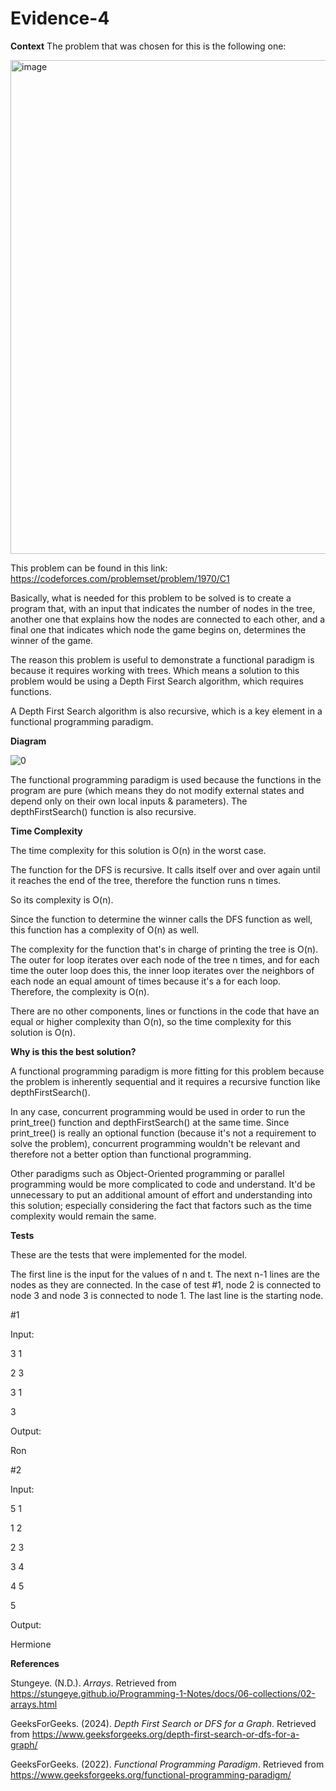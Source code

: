 # Evidence-4

**Context**
The problem that was chosen for this is the following one:

<img width="790" alt="image" src="https://github.com/produce101levi/Evidence-4/assets/117374505/4875e372-0378-47ba-8112-53c15efff4d1">

This problem can be found in this link: https://codeforces.com/problemset/problem/1970/C1

Basically, what is needed for this problem to be solved is to create a program that, with an input that indicates the number of nodes in the tree, another one that explains how the nodes are connected to each other, and a final one that indicates which node the game begins on, determines the winner of the game. 

The reason this problem is useful to demonstrate a functional paradigm is because it requires working with trees. Which means a solution to this problem would be using a 
Depth First Search algorithm, which requires functions. 

A Depth First Search algorithm is also recursive, which is a key element in a functional programming paradigm. 


**Diagram**

![0](https://github.com/produce101levi/Evidence-4/assets/117374505/e1b69511-2af1-4086-8bc3-89f3217250a5)

The functional programming paradigm is used because the functions in the program are pure (which means they do not modify external states and depend only on their own local inputs & parameters). The depthFirstSearch() function is also recursive. 

**Time Complexity**

The time complexity for this solution is O(n) in the worst case.

The function for the DFS is recursive. It calls itself over and over again until it reaches the end of the tree, therefore the function runs n times. 

So its complexity is O(n). 

Since the function to determine the winner calls the DFS function as well, this function has a complexity of O(n) as well. 

The complexity for the function that's in charge of printing the tree is O(n). The outer for loop iterates over each node of the tree n times, and for each time the outer loop does this, the inner loop iterates over the neighbors of each node an equal amount of times because it's a for each loop. Therefore, the complexity is O(n).

There are no other components, lines or functions in the code that have an equal or higher complexity than O(n), so the time complexity for this solution is O(n).

**Why is this the best solution?**

A functional programming paradigm is more fitting for this problem because the problem is inherently sequential and it requires a recursive function like depthFirstSearch(). 

In any case, concurrent programming would be used in order to run the print_tree() function and depthFirstSearch() at the same time. Since print_tree() is really an optional function (because it's not a requirement to solve the problem), concurrent programming wouldn't be relevant and therefore not a better option than functional programming.

Other paradigms such as Object-Oriented programming or parallel programming would be more complicated to code and understand. It'd be unnecessary to put an additional amount of effort and understanding into this solution; especially considering the fact that factors such as the time complexity would remain the same.


**Tests**

These are the tests that were implemented for the model. 

The first line is the input for the values of n and t. 
The next n-1 lines are the nodes as they are connected. In the case of test #1, node 2 is connected to node 3 and node 3 is connected to node 1.
The last line is the starting node.

#1

Input:

3  1

2  3

3  1

3

Output:

Ron

#2

Input:

5  1

1  2

2  3

3  4

4  5

5

Output:

Hermione



**References**

Stungeye. (N.D.). _Arrays_. Retrieved from https://stungeye.github.io/Programming-1-Notes/docs/06-collections/02-arrays.html

GeeksForGeeks. (2024). _Depth First Search or DFS for a Graph_. Retrieved from https://www.geeksforgeeks.org/depth-first-search-or-dfs-for-a-graph/

GeeksForGeeks. (2022). _Functional Programming Paradigm_. Retrieved from https://www.geeksforgeeks.org/functional-programming-paradigm/
